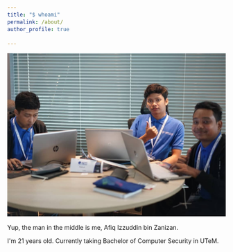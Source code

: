 ```yaml
---
title: "$ whoami"
permalink: /about/
author_profile: true

---
```


![alt text](https://github.com/afiqizzuddinz/afiqizzuddinz.github.io/blob/master/assets/fb.jpg?raw=true "cak")

Yup, the man in the middle is me, Afiq Izzuddin bin Zanizan. 

I'm 21 years old. 
Currently taking Bachelor of Computer Security in UTeM.

